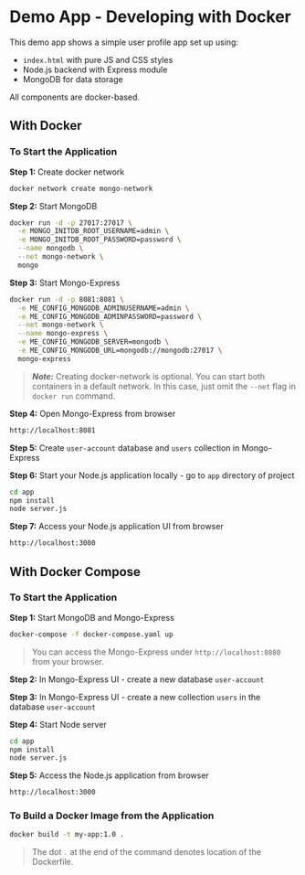 # Demo App - Developing with Docker

This demo app shows a simple user profile app set up using:

-   `index.html` with pure JS and CSS styles
-   Node.js backend with Express module
-   MongoDB for data storage

All components are docker-based.

## With Docker

### To Start the Application

**Step 1:** Create docker network

```bash
docker network create mongo-network
```

**Step 2:** Start MongoDB

```bash
docker run -d -p 27017:27017 \
  -e MONGO_INITDB_ROOT_USERNAME=admin \
  -e MONGO_INITDB_ROOT_PASSWORD=password \
  --name mongodb \
  --net mongo-network \
  mongo
```

**Step 3:** Start Mongo-Express

```bash
docker run -d -p 8081:8081 \
  -e ME_CONFIG_MONGODB_ADMINUSERNAME=admin \
  -e ME_CONFIG_MONGODB_ADMINPASSWORD=password \
  --net mongo-network \
  --name mongo-express \
  -e ME_CONFIG_MONGODB_SERVER=mongodb \
  -e ME_CONFIG_MONGODB_URL=mongodb://mongodb:27017 \
  mongo-express
```

> **_Note:_** Creating docker-network is optional. You can start both containers in a default network. In this case, just omit the `--net` flag in `docker run` command.

**Step 4:** Open Mongo-Express from browser

```bash
http://localhost:8081
```

**Step 5:** Create `user-account` database and `users` collection in Mongo-Express

**Step 6:** Start your Node.js application locally - go to `app` directory of project

```bash
cd app
npm install
node server.js
```

**Step 7:** Access your Node.js application UI from browser

```bash
http://localhost:3000
```

## With Docker Compose

### To Start the Application

**Step 1:** Start MongoDB and Mongo-Express

```bash
docker-compose -f docker-compose.yaml up
```

> You can access the Mongo-Express under `http://localhost:8080` from your browser.

**Step 2:** In Mongo-Express UI - create a new database `user-account`

**Step 3:** In Mongo-Express UI - create a new collection `users` in the database `user-account`

**Step 4:** Start Node server

```bash
cd app
npm install
node server.js
```

**Step 5:** Access the Node.js application from browser

```bash
http://localhost:3000
```

### To Build a Docker Image from the Application

```bash
docker build -t my-app:1.0 .
```

> The dot `.` at the end of the command denotes location of the Dockerfile.
